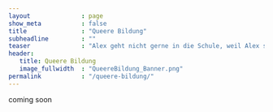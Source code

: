 ```yaml
---
layout              : page
show_meta           : false
title               : "Queere Bildung"
subheadline         : ""
teaser              : "Alex geht nicht gerne in die Schule, weil Alex sich dort nicht wohl fühlt. Stellt sich nur die Frage, warum? Vielleicht weil Alex beim Sport in die Frauenumkleide muss oder weil die Lehrkraft Alex morgens beim Durchgehen der Anwesenheitsliste Alexandra nennt. Vielleicht aber auch weil Alex lesbisch ist oder eventuell ist Alex auch schwul? Kann auch sein, dass er einfach nur schlecht im Fußball ist oder sie kann nicht so gut mit den anderen Mädchen."
header:
   title: Queere Bildung
   image_fullwidth  : "QueereBildung_Banner.png"
permalink           : "/queere-bildung/"
---
```


coming soon
